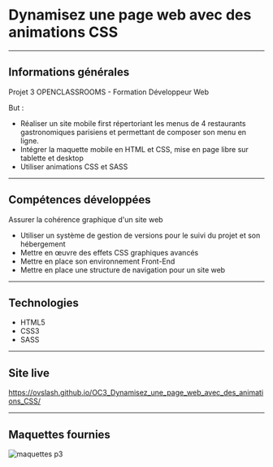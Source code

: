 <h1>Dynamisez une page web avec des animations CSS</h1>

------------------

<h2>Informations générales</h2> 

Projet 3 OPENCLASSROOMS - Formation Développeur Web

But : 
- Réaliser un site mobile first répertoriant les menus de 4 restaurants gastronomiques parisiens et permettant de composer son menu en ligne.
- Intégrer la maquette mobile en HTML et CSS, mise en page libre sur tablette et desktop
- Utiliser animations CSS et SASS


------------------

<h2>Compétences développées</h2>

Assurer la cohérence graphique d'un site web
- Utiliser un système de gestion de versions pour le suivi du projet et son hébergement
- Mettre en œuvre des effets CSS graphiques avancés
- Mettre en place son environnement Front-End
- Mettre en place une structure de navigation pour un site web

------------------

<h2>Technologies</h2>

- HTML5
- CSS3
- SASS

------------------

<h2>Site live</h2>

https://ovslash.github.io/OC3_Dynamisez_une_page_web_avec_des_animations_CSS/

------------------

<h2>Maquettes fournies</h2>

![maquettes p3](https://user-images.githubusercontent.com/81557814/173060638-daacb15e-85b2-45c7-a074-bc67856fdc8b.png)
